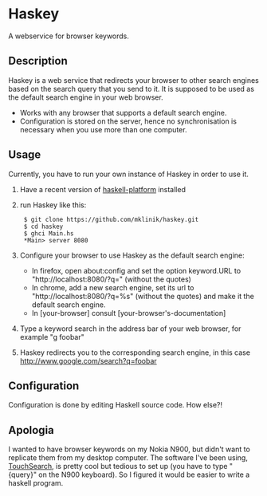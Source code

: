 Haskey
======

A webservice for browser keywords.

Description
-----------

Haskey is a web service that redirects your browser to other search engines
based on the search query that you send to it. It is supposed to be used as the
default search engine in your web browser.

* Works with any browser that supports a default search engine.
* Configuration is stored on the server, hence no synchronisation is necessary
  when you use more than one computer.

Usage
-----

Currently, you have to run your own instance of Haskey in order to use it.

1. Have a recent version of
   [haskell-platform](http://hackage.haskell.org/platform/) installed
1. run Haskey like this:

        $ git clone https://github.com/mklinik/haskey.git
        $ cd haskey
        $ ghci Main.hs 
        *Main> server 8080

1. Configure your browser to use Haskey as the default search engine:

    * In firefox, open about:config and set the option keyword.URL to
      "http://localhost:8080/?q=" (without the quotes)
    * In chrome, add a new search engine, set its url to
      "http://localhost:8080/?q=%s" (without the quotes) and make it the
      default search engine.
    * In [your-browser] consult [your-browser's-documentation]

1. Type a keyword search in the address bar of your web browser, for example "g
   foobar"
1. Haskey redirects you to the corresponding search engine, in this case
   http://www.google.com/search?q=foobar

Configuration
-------------

Configuration is done by editing Haskell source code. How else?!

Apologia
--------

I wanted to have browser keywords on my Nokia N900, but didn't want to
replicate them from my desktop computer. The software I've been using,
[TouchSearch](http://www.touchsearch.org/), is pretty cool but tedious to set
up (you have to type "{query}" on the N900 keyboard). So I figured it would be
easier to write a haskell program.

